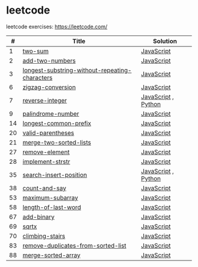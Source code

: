 # leetcode
leetcode exercises: https://leetcode.com/
       <!--table-->

 | # | Title  | Solution | 
 |---|---|---| 
| 1 | [two-sum](https://leetcode.com/problems/two-sum)  |  [JavaScript](https://github.com/polunzh/leetcode/blob/master/javascript/1-two-sum/two-sum.js)|
| 2 | [add-two-numbers](https://leetcode.com/problems/add-two-numbers)  |  [JavaScript](https://github.com/polunzh/leetcode/blob/master/javascript/2-add-two-numbers/add-two-numbers.js)|
| 3 | [longest-substring-without-repeating-characters](https://leetcode.com/problems/longest-substring-without-repeating-characters)  |  [JavaScript](https://github.com/polunzh/leetcode/blob/master/javascript/3-longest-substring-without-repeating-characters/longest-substring-without-repeating-characters.js)|
| 6 | [zigzag-conversion](https://leetcode.com/problems/zigzag-conversion)  |  [JavaScript](https://github.com/polunzh/leetcode/blob/master/javascript/6-zigzag-conversion/zigzag-conversion.js)|
| 7 | [reverse-integer](https://leetcode.com/problems/reverse-integer)  |  [JavaScript](https://github.com/polunzh/leetcode/blob/master/javascript/7-reverse-integer/reverse-integer.js) , [Python](https://github.com/polunzh/leetcode/blob/master/python/7-reverse-integer/reverse-integer.py) |
| 9 | [palindrome-number](https://leetcode.com/problems/palindrome-number)  |  [JavaScript](https://github.com/polunzh/leetcode/blob/master/javascript/9-palindrome-number/palindrome-number.js)|
| 14 | [longest-common-prefix](https://leetcode.com/problems/longest-common-prefix)  |  [JavaScript](https://github.com/polunzh/leetcode/blob/master/javascript/14-longest-common-prefix/longest-common-prefix.js)|
| 20 | [valid-parentheses](https://leetcode.com/problems/valid-parentheses)  |  [JavaScript](https://github.com/polunzh/leetcode/blob/master/javascript/20-valid-parentheses/valid-parentheses.js)|
| 21 | [merge-two-sorted-lists](https://leetcode.com/problems/merge-two-sorted-lists)  |  [JavaScript](https://github.com/polunzh/leetcode/blob/master/javascript/21-merge-two-sorted-lists/merge-two-sorted-lists.js)|
| 27 | [remove-element](https://leetcode.com/problems/remove-element)  |  [JavaScript](https://github.com/polunzh/leetcode/blob/master/javascript/27-remove-element/remove-element.js)|
| 28 | [implement-strstr](https://leetcode.com/problems/implement-strstr)  |  [JavaScript](https://github.com/polunzh/leetcode/blob/master/javascript/28-implement-strstr/implement-strstr.js)|
| 35 | [search-insert-position](https://leetcode.com/problems/search-insert-position)  |  [JavaScript](https://github.com/polunzh/leetcode/blob/master/javascript/35-search-insert-position/search-insert-position.js) , [Python](https://github.com/polunzh/leetcode/blob/master/python/35-search-insert-position/search-insert-position.py) |
| 38 | [count-and-say](https://leetcode.com/problems/count-and-say)  |  [JavaScript](https://github.com/polunzh/leetcode/blob/master/javascript/38-count-and-say/count-and-say.js)|
| 53 | [maximum-subarray](https://leetcode.com/problems/maximum-subarray)  |  [JavaScript](https://github.com/polunzh/leetcode/blob/master/javascript/53-maximum-subarray/maximum-subarray.js)|
| 58 | [length-of-last-word](https://leetcode.com/problems/length-of-last-word)  |  [JavaScript](https://github.com/polunzh/leetcode/blob/master/javascript/58-length-of-last-word/length-of-last-word.js)|
| 67 | [add-binary](https://leetcode.com/problems/add-binary)  |  [JavaScript](https://github.com/polunzh/leetcode/blob/master/javascript/67-add-binary/add-binary.js)|
| 69 | [sqrtx](https://leetcode.com/problems/sqrtx)  |  [JavaScript](https://github.com/polunzh/leetcode/blob/master/javascript/69-sqrtx/sqrtx.js)|
| 70 | [climbing-stairs](https://leetcode.com/problems/climbing-stairs)  |  [JavaScript](https://github.com/polunzh/leetcode/blob/master/javascript/70-climbing-stairs/climbing-stairs.js)|
| 83 | [remove-duplicates-from-sorted-list](https://leetcode.com/problems/remove-duplicates-from-sorted-list)  |  [JavaScript](https://github.com/polunzh/leetcode/blob/master/javascript/83-remove-duplicates-from-sorted-list/remove-duplicates-from-sorted-list.js)|
| 88 | [merge-sorted-array](https://leetcode.com/problems/merge-sorted-array)  |  [JavaScript](https://github.com/polunzh/leetcode/blob/master/javascript/88-merge-sorted-array/merge-sorted-array.js)|